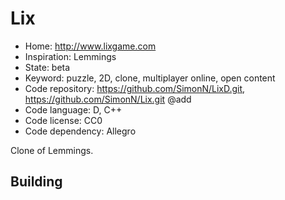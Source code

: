 # Lix

- Home: http://www.lixgame.com
- Inspiration: Lemmings
- State: beta
- Keyword: puzzle, 2D, clone, multiplayer online, open content
- Code repository: https://github.com/SimonN/LixD.git, https://github.com/SimonN/Lix.git @add
- Code language: D, C++
- Code license: CC0
- Code dependency: Allegro

Clone of Lemmings.

## Building
